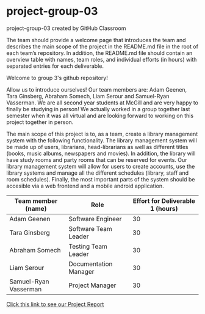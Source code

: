 # project-group-03
project-group-03 created by GitHub Classroom

The team should provide a welcome page that introduces the team and describes the main scope of the project in 
the README.md file in the root of each team’s repository. In addition, the README.md file should contain an 
overview table with names, team roles, and individual efforts (in hours) with separated entries for each deliverable.

Welcome to group 3's github repository!

Allow us to introduce ourselves! 
Our team members are: Adam Geenen, Tara Ginsberg, Abraham Somech, Liam Serour and Samuel-Ryan Vasserman.
We are all second year students at McGill and are very happy to finally be studying in person!
We actually worked in a group together last semester when it was all virtual and are looking forward to 
working on this project together in person. 

The main scope of this project is to, as a team, create a library management system with the following functionality. The
library management system will be made up of users, librarians, head-librarians as well as different titles (books, music albums,
newspapers and movies). In addition, the library will have study rooms and party rooms that can be reserved for events. Our library
management system will allow for users to create accounts, use the library systems and manage all the different schedules (library, staff 
and room schedules). Finally, the most important parts of the system should be accesible via a web frontend and a mobile android application. 


| Team member (name)     | Role                  |  Effort for Deliverable 1 (hours) | 
| ---------------------- | --------------------- | --------------------------------  |
| Adam Geenen            | Software Engineer     | 30                                |
| Tara Ginsberg          | Software Team Leader  | 30                                |
| Abraham Somech         | Testing Team Leader   | 30                                |
| Liam Serour            | Documentation Manager | 30                                |
| Samuel-Ryan Vasserman  | Project Manager       | 30                                |

[Click this link to see our Project Report](https://github.com/McGill-ECSE321-Fall2021/project-group-03/wiki/Project-Report)
